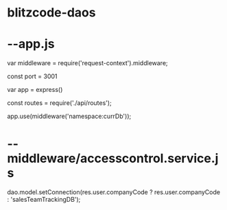 # blitzcode-daos

# --app.js
  
var middleware = require('request-context').middleware;

const port = 3001

var app = express()

const routes = require('./api/routes');

app.use(middleware('namespace:currDb'));

# --middleware/accesscontrol.service.js

dao.model.setConnection(res.user.companyCode ? res.user.companyCode : 'salesTeamTrackingDB');
